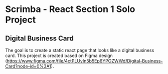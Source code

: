 # Scrimba - React Section 1 Solo Project

## Digital Business Card

The goal is to create a static react page that looks like a digital business card.
This project is created based on Figma design (https://www.figma.com/file/4ctPLUvIn5b5Ep6YPOZWWd/Digital-Business-Card?node-id=0%3A1).
